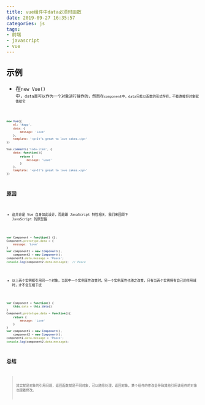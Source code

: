 ```yaml
---
title: vue组件中data必须时函数
date: 2019-09-27 16:35:57
categories: js
tags: 
- 前端
- javascript
- vue
---
```


## 示例
* 在<code>new Vue()</cdoe> 中，<code>data</cdoe>是可以作为一个对象进行操作的，然而在<code>component</cdoe>中，<cdoe>data</cdoe>只能以函数的形式存在，不能直接将对象赋值给它

```js
new Vue({
    el: '#app',
    data: {
        message: 'Love'
    },
    template: '<p>It’s great to love cakes.</p>'
})

Vue.comments('todo-item', {
    data: function(){
        return {
            message: 'Love'
        }
    },
    template: '<p>It’s great to love cakes.</p>'
})
```

## 原因
* 这并非是 Vue 自身如此设计，而是跟 JavaScript 特性相关，我们来回顾下 JavaScript 的原型链
```js
var Component = function() {};
Component.prototype.data = {
    message: 'Love'
}
var component1 = new Component(),
    component2 = new Component();
component1.data.message = 'Peace';
console.log(component2.data.message);  // Peace
```

* 以上两个实例都引用同一个对象，当其中一个实例属性改变时，另一个实例属性也随之改变，只有当两个实例拥有自己的作用域时，才不会互相干扰
```js
var Component = function() {
    this.data = this.data()
}
Component.prototype.data = function(){
    return {
        message: 'Love'
    }
}
var component1 = new Component(),
    component2 = new Component();
component1.data.message = 'Peace';
console.log(component2.data.message); 
```

## 总结
> 其实就是对象的引用问题，返回函数就是不同对象，可以随意处理，返回对象，某个组件的修改会导致其他引用该组件的对象也跟着修改。